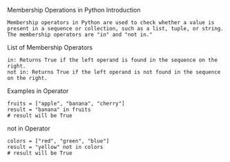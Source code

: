 Membership Operations in Python
Introduction
```
Membership operators in Python are used to check whether a value is present in a sequence or collection, such as a list, tuple, or string. The membership operators are "in" and "not in."
```

List of Membership Operators
```
in: Returns True if the left operand is found in the sequence on the right.
not in: Returns True if the left operand is not found in the sequence on the right.
```

Examples
in Operator
```
fruits = ["apple", "banana", "cherry"]
result = "banana" in fruits
# result will be True

```

not in Operator
```
colors = ["red", "green", "blue"]
result = "yellow" not in colors
# result will be True
```
